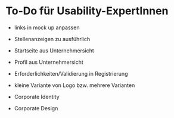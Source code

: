 # To-Do für Usability-ExpertInnen

- links in mock up anpassen
- Stellenanzeigen zu ausführlich
- Startseite aus Unternehmersicht
- Profil aus Unternehmersicht
- Erforderlichkeiten/Validierung in Registrierung

- kleine Variante von Logo bzw. mehrere Varianten

- Corporate Identity
- Corporate Design